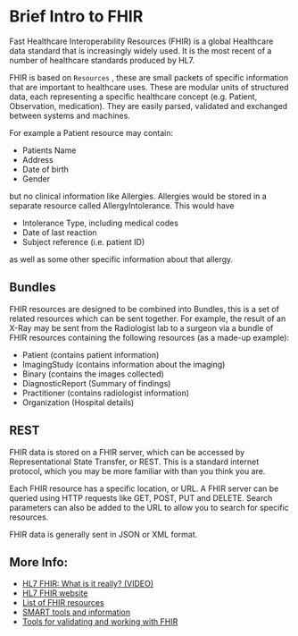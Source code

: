 # Brief Intro to FHIR

Fast Healthcare Interoperability Resources (FHIR) is a global Healthcare data standard that is increasingly widely used. It is the most recent of a number of healthcare standards produced by HL7. 

FHIR is based on `Resources` , these are small packets of specific information that are important to healthcare uses. These are modular units of structured data, each representing a specific healthcare concept (e.g. Patient, Observation, medication). They are easily parsed, validated and exchanged between systems and machines.

For example a Patient resource may contain:
 - Patients Name
 - Address
 - Date of birth
 - Gender
 
 but no clinical information like Allergies. Allergies would be stored in a separate resource called AllergyIntolerance. This would have

 - Intolerance Type, including medical codes
 - Date of last reaction
 - Subject reference (i.e. patient ID)

as well as some other specific information about that allergy. 

## Bundles

FHIR resources are designed to be combined into Bundles, this is a set of related resources which can be sent together. For example, the result of an X-Ray may be sent from the Radiologist lab to a surgeon via a bundle of FHIR resources containing the following resources (as a made-up example):

- Patient (contains patient information)
- ImagingStudy (contains information about the imaging)
- Binary (contains the images collected)
- DiagnosticReport (Summary of findings)
- Practitioner (contains radiologist information)
- Organization (Hospital details)


## REST

FHIR data is stored on a FHIR server, which can be accessed by Representational State Transfer, or REST. This is a standard internet protocol, which you may be more familiar with than you think you are. 

Each FHIR resource has a specific location, or URL. A FHIR server can be queried using HTTP requests like GET, POST, PUT and DELETE. Search parameters can also be added to the URL to allow you to search for specific resources. 

FHIR data is generally sent in JSON or XML format. 

## More Info:

- [HL7 FHIR: What is it really? (VIDEO)](https://www.youtube.com/watch?v=AkqNuxVBQKY)
- [HL7 FHIR website](https://www.hl7.org/fhir/)
- [List of FHIR resources](https://www.hl7.org/fhir/resourcelist.html)
- [SMART tools and information](https://smarthealthit.org/)
- [Tools for validating and working with FHIR](https://www.hl7.org/fhir/tools.html)